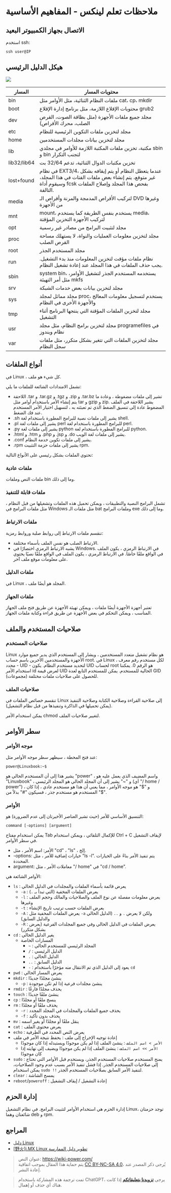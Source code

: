 # ملاحظات تعلم لينكس - المفاهيم الأساسية

## الاتصال بجهاز الكمبيوتر البعيد

استخدم ssh:

```shell
ssh user@IP
```

## هيكل الدليل الرئيسي

![](https://wiki-media-1253965369.cos.ap-guangzhou.myqcloud.com/img/20211009094302.png)

| المسار      | محتويات المسار                                                                                                                                                      |
| ----------- | ------------------------------------------------------------------------------------------------------------------------------------------------------------------- |
| bin         | ملفات النظام الثنائية، مثل الأوامر مثل cat، cp، mkdir                                                                                                               |
| boot        | محتويات الإقلاع اللازمة، مثل برنامج إدارة الإقلاع grub2                                                                                                             |
| dev         | مجلد جميع ملفات الأجهزة (مثل بطاقة الصوت، القرص الصلب، محرك الأقراص)                                                                                                |
| etc         | مجلد لتخزين ملفات التكوين الرئيسية للنظام                                                                                                                           |
| home        | مجلد لتخزين بيانات مجلدات المستخدمين                                                                                                                                |
| lib         | مكتبة، تخزين ملفات المكتبة اللازمة للأوامر في مجلدي sbin و bin لتجنب التكرار                                                                                        |
| lib32/lib64 | تخزين مكتبات الدوال الثنائية، تدعم 32/64 بت                                                                                                                         |
| lost+found  | في نظام EXT3/4، عندما يتعطل النظام أو يتم إيقافه بشكل غير متوقع، يتم إنشاء بعض ملفات الفتات في هذا المجلد، وسيقوم أداة fcsk بفحص هذا المجلد وإصلاح الملفات التالفة. |
| media       | لتركيب الأقراص المدمجة والمرنة وأقراص الـ DVD وغيرها من الأجهزة                                                                                                     |
| mnt         | mount، يستخدم بنفس الطريقة كما يستخدم media، لتركيب الأجهزة التخزين المؤقتة                                                                                         |
| opt         | مجلد لتثبيت البرامج من مصادر غير رسمية                                                                                                                              |
| proc        | مجلد لتخزين معلومات العمليات والنواة، لا يستهلك مساحة القرص الصلب                                                                                                   |
| root        | مجلد المستخدم الجذر                                                                                                                                                 |
| run         | نظام ملفات مؤقت لتخزين المعلومات منذ بدء التشغيل. يجب حذف الملفات في هذا المجلد عند إعادة تشغيل النظام.                                                             |
| sbin        | system bin، يستخدمه المستخدم الجذر لتشغيل الأوامر، مثل أمر التهيئة mkfs                                                                                             |
| srv         | مجلد لتخزين بيانات بعض خدمات الشبكة                                                                                                                                 |
| sys         | مجلد مماثل لمجلد proc، يستخدم لتسجيل معلومات المعالج والأجهزة الأخرى في النظام                                                                                      |
| tmp         | مجلد لتخزين الملفات المؤقتة التي ينتجها البرنامج أثناء التشغيل                                                                                                      |
| usr         | مجلد لتخزين برامج النظام، مثل مجلد programefiles في نظام ويندوز                                                                                                     |
| var         | مجلد لتخزين الملفات التي تتغير بشكل متكرر، مثل ملفات سجل النظام                                                                                                     |

## أنواع الملفات

في Linux ، كل شيء هو ملف.

تشمل الامتدادات الشائعة للملفات ما يلي:

- اللاحقة .tar و .tar.gz و .tgz و .zip و .tar.bz تشير إلى ملفات مضغوطة ، وعادة ما يتم إنشاء الأمر باستخدام أوامر مثل tar و gzip و zip. يشير اللاحقة في الملف المضغوط عادة إلى تنسيق الضغط الذي تم تعبئته به ، لتسهيل اختيار الأمر المستخدم عند فك الضغط.
- .sh يشير إلى ملفات نصية للبرامج المطورة باستخدام لغة shell.
- .pl يشير إلى ملفات لغة perl للبرامج المطورة باستخدام لغة perl.
- .py يشير إلى ملفات لغة python للبرامج المطورة باستخدام لغة python.
- .html و .htm و .php و .jsp و .do يشير إلى ملفات لغة الويب.
- .conf يشير إلى ملفات تكوين خدمة النظام.
- .rpm يشير إلى ملفات حزمة التثبيت rpm.

تحتوي الملفات بشكل رئيسي على الأنواع التالية:

### ملفات عادية

ملفات النص وملفات bin وما إلى ذلك.

### ملفات قابلة للتنفيذ

تشمل البرامج النصية والتطبيقات ، ويمكن تحميل هذه الملفات وتشغيلها من قبل النظام ، مثل ملفات البرامج في Windows مثل ملفات الـ bat وملفات البرامج exe وما إلى ذلك.

### ملفات الارتباط

تنقسم ملفات الارتباط إلى روابط صلبة وروابط رمزية:

- الارتباط الصلب هو نفس الملف بأسماء مختلفة.
- يشبه الارتباط الرمزي اختصارًا في Windows. في الارتباط الرمزي ، يكون الملف في الواقع ملفًا خاصًا. في الارتباط الرمزي ، يكون الملف في الواقع ملفًا نصيًا يحتوي على معلومات موقع ملف آخر.

### ملفات الدليل

في Linux ، المجلد هو أيضًا ملف.

### ملفات الجهاز

تعتبر أجهزة الأجهزة أيضًا ملفات ، ويمكن تهيئة الأجهزة عن طريق فتح ملف الجهاز المناسب ، ويمكن التحكم في بعض الأجهزة عن طريق قراءة وكتابة ملفات الجهاز.

## صلاحيات المستخدم والملف

### صلاحيات المستخدم

Linux هو نظام تشغيل متعدد المستخدمين ، ويشار إلى المستخدم الذي يدير جميع موارد الأجهزة والمستخدمين الآخرين باسم حساب root. في Linux ، لكل مستخدم رقم معرف محدد - UID - لتحديد مستخدم النظام. يكون UID لحساب root هو الرقم 0. يمكننا استخدام الأمر id لعرض قيمة UID الحالية للمستخدم. يمكن للمستخدم التابع لعدة GID (مجموعات) للحصول على صلاحيات ملفات مختلفة.

### صلاحيات الملف

تنقسم خصائص الملفات في Linux إلى صلاحية القراءة وصلاحية الكتابة وصلاحية التنفيذ (يمكن تحميلها في الذاكرة وتنفيذها من قبل نظام التشغيل).

يمكن استخدام الأمر chmod لتغيير صلاحيات الملف.

## سطر الأوامر

### موجه الأوامر

عند فتح المحطة ، سيظهر سطر موجه الأوامر مثل:

```shell
power@Linuxbook:~$
```

يشير هذا إلى أن المستخدم الحالي هو "power" ، واسم المضيف الذي يعمل عليه هو "Linuxbook" ، و "~" يشير إلى أن المجلد الحالي هو المجلد الرئيسي (أي "/ home / power") ، و "$" هو موجه الأوامر ، مما يعني أن هذا هو مستخدم عادي ، إذا كان المستخدم هو مستخدم جذر ، فسيكون "#" بدلاً من "$".

### الأوامر

التنسيق الأساسي للأمر (حيث تشير العناصر الأخيرتان إلى عدم الضرورة) هو:

```shell
command [-options] [argument]
```

يمكن استخدام مفتاح Tab للإكمال التلقائي ، ويمكن استخدام Ctrl + C لإيقاف التشغيل في سطر الأوامر.

- الأمر: اسم الأمر ، مثل "cd" ، "ls" ، إلخ.
- -options: خيارات إضافية للأمر ، مثل "ls -l". يتم تنفيذ الأمر بناءً على الخيارات المحددة.
- argument: معاملات الأمر ، مثل "/ home" في "cd / home".

الأوامر الشائعة هي:

- `ls` : يعرض قائمة بأسماء الملفات والمجلدات في الدليل الحالي
  - `-a` : يعرض الملفات المخفية (التي تبدأ بـ `.`)
  - `-l` : يعرض معلومات مفصلة عن نوع الملف والصلاحيات والمالك وحجم الملف وغيرها
  - `-t` : يعرض الملفات حسب ترتيب تاريخ الإنشاء
  - `-A` : يعرض الملفات المخفية مثل `-a` ولكن لا يعرض `.` و `..` (الدليل الحالي والدليل السابق)
  - `-R` : يعرض الملفات في الدليل الحالي وفي جميع المجلدات الفرعية (يعرض بشكل متكرر)
- `cd` : يغير الدليل الحالي
  - المسارات الخاصة
    - `~` : المجلد الرئيسي للمستخدم الحالي
    - `/` : الدليل الرئيسي
    - `.` : الدليل الحالي
    - `..` : الدليل السابق
    - `-` : يعود إلى الدليل الذي تم الانتقال منه مؤخرًا باستخدام `cd`
- `pwd` : يعرض المسار الحالي
- `mkdir` : ينشئ مجلدًا جديدًا
  - `-p` : ينشئ مجلدات فرعية إذا لم تكن موجودة
- `rmdir` : يحذف مجلدًا فارغًا
- `touch` : ينشئ ملفًا جديدًا
- `cp` : ينسخ ملفًا أو مجلدًا
- `rm` : يحذف ملفًا أو مجلدًا
  - `-r` : يحذف جميع الملفات والمجلدات في المجلد المحدد
  - `-f` : يحذف بدون تأكيد
- `mv` : ينقل ملفًا أو مجلدًا أو يغير اسمه
- `cat` : يعرض محتوى الملف
- `echo` : يعرض النص المحدد في الطرفية
- إعادة توجيه الإخراج إلى ملف : يحفظ نتيجة الأمر في ملف
  - `الأمر > اسم الملف` : ينشئ الملف إذا لم يكن موجودًا ويستبدله إذا كان موجودًا
  - `الأمر >> اسم الملف` : ينشئ الملف إذا لم يكن موجودًا ويضيف إلى نهايته إذا كان موجودًا
- `sudo` : يمنح المستخدم صلاحيات المستخدم الجذر، ويستخدم قبل الأوامر التي تحتاج إلى صلاحيات المستخدم الجذر. إذا فشل تنفيذ الأمر بسبب عدم وجود الصلاحيات، يمكن استخدام `sudo !!` لتنفيذ الأمر السابق بصلاحيات المستخدم الجذر.
- `clear` : يمسح الشاشة
- `reboot`/`poweroff` : إعادة التشغيل / إيقاف التشغيل

## إدارة الحزم

إدارة الحزم هي استخدام الأوامر لتثبيت البرامج. في نظام التشغيل Linux، توجد حزمتان شائعتان وهما deb و rpm.

## المراجع

- [دليل Linux](https://www.runoob.com/linux/linux-tutorial.html)
- [[野火]i.MX Linux تطوير دليل الممارسة](https://doc.embedfire.com/linux/imx6/base/zh/latest/index.html)

> عنوان النص: <https://wiki-power.com/>  
> يتم حماية هذا المقال بموجب اتفاقية [CC BY-NC-SA 4.0](https://creativecommons.org/licenses/by/4.0/deed.zh)، يُرجى ذكر المصدر عند إعادة النشر.

> تمت ترجمة هذه المشاركة باستخدام ChatGPT، يرجى [**تزويدنا بتعليقاتكم**](https://github.com/linyuxuanlin/Wiki_MkDocs/issues/new) إذا كانت هناك أي حذف أو إهمال.
